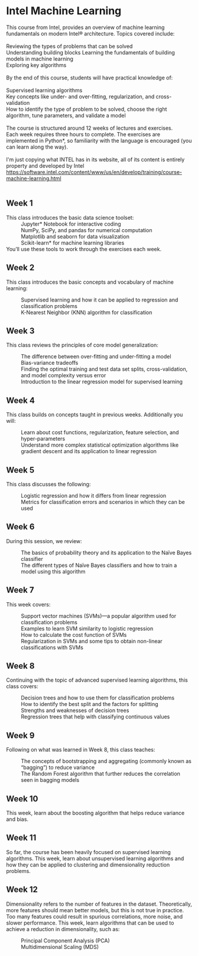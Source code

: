 # Intel Machine Learning
This course from Intel, provides an overview of machine learning fundamentals on modern Intel® architecture. Topics covered include:  
<br>Reviewing the types of problems that can be solved 
<br>Understanding building blocks Learning the fundamentals of building models in machine learning
<br>Exploring key algorithms
<br><br>By the end of this course, students will have practical knowledge of:  
<br>Supervised learning algorithms 
<br>Key concepts like under- and over-fitting, regularization, and cross-validation 
<br>How to identify the type of problem to be solved, choose the right algorithm, tune parameters, and validate a model 
<br><br>The course is structured around 12 weeks of lectures and exercises. 
<br>Each week requires three hours to complete. The exercises are implemented in Python*, so familiarity with the language is encouraged (you can learn along the way).
<br><br>I'm just copying what INTEL has in its website, all of its content is entirely property and developed by Intel
<br>
https://software.intel.com/content/www/us/en/develop/training/course-machine-learning.html
<br><br>
 
## Week 1
<dl>
This class introduces the basic data science toolset:

  <dd>Jupyter* Notebook for interactive coding</dd>
<dd>NumPy, SciPy, and pandas for numerical computation</dd>
<dd>Matplotlib and seaborn for data visualization</dd>
<dd>Scikit-learn* for machine learning libraries</dd>
You’ll use these tools to work through the exercises each week.

</dl>

 
## Week 2

This class introduces the basic concepts and vocabulary of machine learning:

 <dd>Supervised learning and how it can be applied to regression and classification problems</dd>
<dd>K-Nearest Neighbor (KNN) algorithm for classification</dd>

 
## Week 3

This class reviews the principles of core model generalization:

 <dd>The difference between over-fitting and under-fitting a model</dd>
<dd>Bias-variance tradeoffs</dd>
<dd>Finding the optimal training and test data set splits, cross-validation, and model complexity versus error</dd>
<dd>Introduction to the linear regression model for supervised learning</dd>

 
## Week 4

This class builds on concepts taught in previous weeks. Additionally you will:

 <dd>Learn about cost functions, regularization, feature selection, and hyper-parameters</dd>
<dd>Understand more complex statistical optimization algorithms like gradient descent and its application to linear regression</dd>

 
## Week 5

This class discusses the following:

 <dd>Logistic regression and how it differs from linear regression</dd>
<dd>Metrics for classification errors and scenarios in which they can be used</dd>

 
## Week 6

During this session, we review:

<dd>The basics of probability theory and its application to the Naïve Bayes classifier</dd>
<dd>The different types of Naïve Bayes classifiers and how to train a model using this algorithm</dd>

 
## Week 7

This week covers:

<dd>Support vector machines (SVMs)—a popular algorithm used for classification problems</dd>
<dd>Examples to learn SVM similarity to logistic regression</dd>
<dd>How to calculate the cost function of SVMs</dd>
<dd>Regularization in SVMs and some tips to obtain non-linear classifications with SVMs</dd>

 
## Week 8

Continuing with the topic of advanced supervised learning algorithms, this class covers:

<dd>Decision trees and how to use them for classification problems</dd>
<dd>How to identify the best split and the factors for splitting</dd>
<dd>Strengths and weaknesses of decision trees</dd>
<dd>Regression trees that help with classifying continuous values</dd>
 
## Week 9

Following on what was learned in Week 8, this class teaches:

<dd>The concepts of bootstrapping and aggregating (commonly known as “bagging”) to reduce variance</dd>
<dd>The Random Forest algorithm that further reduces the correlation seen in bagging models</dd>

## Week 10

This week, learn about the boosting algorithm that helps reduce variance and bias.
 
## Week 11

So far, the course has been heavily focused on supervised learning algorithms. This week, learn about unsupervised learning algorithms and how they can be applied to clustering and dimensionality reduction problems.

## Week 12

Dimensionality refers to the number of features in the dataset. Theoretically, more features should mean better models, but this is not true in practice. Too many features could result in spurious correlations, more noise, and slower performance. This week, learn algorithms that can be used to achieve a reduction in dimensionality, such as:

<dd>Principal Component Analysis (PCA)</dd>
<dd>Multidimensional Scaling (MDS)</dd>

